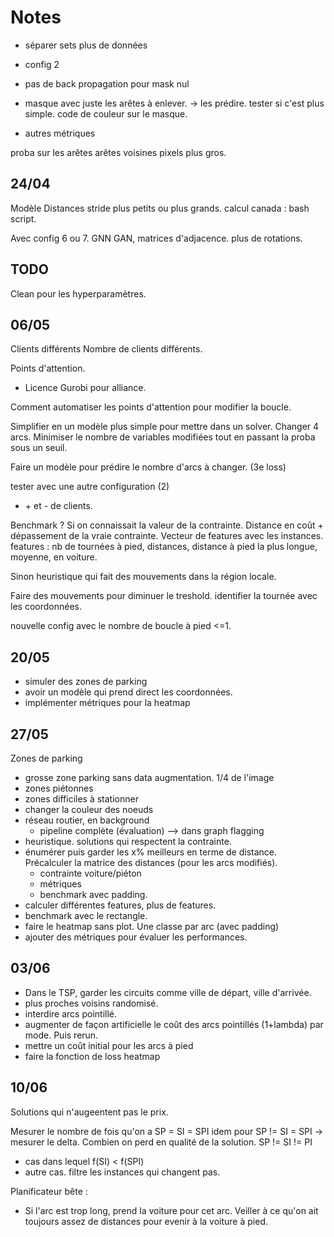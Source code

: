 # Notes

- séparer sets
plus de données
- config 2
- pas de back propagation pour mask nul
- masque avec juste les arêtes à enlever. -> les prédire.
tester si c'est plus simple.
code de couleur sur le masque.

- autres métriques

proba sur les arêtes
arêtes voisines
pixels plus gros.

## 24/04

Modèle Distances
stride plus petits ou plus grands.
calcul canada : bash script.

Avec config 6 ou 7.
GNN
GAN, matrices d'adjacence.
plus de rotations.

## TODO

Clean pour les hyperparamètres.

## 06/05

Clients différents
Nombre de clients différents.

Points d'attention.

- Licence Gurobi pour alliance.

Comment automatiser les points d'attention pour modifier la boucle.

Simplifier en un modèle plus simple pour mettre dans un solver.
Changer 4 arcs. Minimiser le nombre de variables modifiées tout en passant la proba sous un seuil.

Faire un modèle pour prédire le nombre d'arcs à changer. (3e loss)

tester avec une autre configuration (2)

- \+ et - de clients.

Benchmark ? Si on connaissait la valeur de la contrainte. Distance en coût + dépassement de la vraie contrainte.
Vecteur de features avec les instances. features : nb de tournées à pied, distances, distance à pied la plus longue, moyenne, en voiture.

Sinon heuristique qui fait des mouvements dans la région locale.

Faire des mouvements pour diminuer le treshold.
 identifier la tournée avec les coordonnées.

nouvelle config avec le nombre de boucle à pied <=1.

## 20/05

- simuler des zones de parking
- avoir un modèle qui prend direct les coordonnées.
- implémenter métriques pour la heatmap

## 27/05

Zones de parking

- grosse zone parking sans data augmentation. 1/4 de l'image
- zones piétonnes
- zones difficiles à stationner
- changer la couleur des noeuds
- réseau routier, en background
  - pipeline complète (évaluation) --> dans graph flagging
- heuristique. solutions qui respectent la contrainte.
- énumérer puis garder les x% meilleurs en terme de distance. Précalculer la matrice des distances (pour les arcs modifiés).
  - contrainte voiture/piéton
  - métriques
  - benchmark avec padding.
- calculer différentes features, plus de features.
- benchmark avec le rectangle.
- faire le heatmap sans plot. Une classe par arc (avec padding)
- ajouter des métriques pour évaluer les performances.

## 03/06

- Dans le TSP, garder les circuits comme ville de départ, ville d'arrivée.
- plus proches voisins randomisé.
- interdire arcs pointillé.
- augmenter de façon artificielle le coût des arcs pointillés (1+lambda) par mode. Puis rerun.
- mettre un coût initial pour les arcs à pied
- faire la fonction de loss heatmap



## 10/06
Solutions qui n'augeentent pas le prix.

Mesurer le nombre de fois qu'on a SP = SI = SPI
idem pour SP != SI = SPI -> mesurer le delta. Combien on perd en qualité de la solution.
SP != SI != PI 
- cas dans lequel f(SI) < f(SPI)
- autre cas.
filtre les instances qui changent pas.

Planificateur bête : 
- Si l'arc est trop long, prend la voiture pour cet arc. Veiller à ce qu'on ait toujours assez de distances pour evenir à la voiture à pied.

